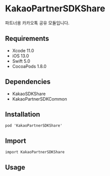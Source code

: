# KakaoPartnerSDKShare

파트너용 카카오톡 공유 모듈입니다.

## Requirements
- Xcode 11.0
- iOS 13.0
- Swift 5.0
- CocoaPods 1.8.0

## Dependencies
- KakaoSDKShare
- KakaoPartnerSDKCommon

## Installation
```
pod 'KakaoPartnerSDKShare'
```

## Import
```
import KakaoPartnerSDKShare
```

## Usage